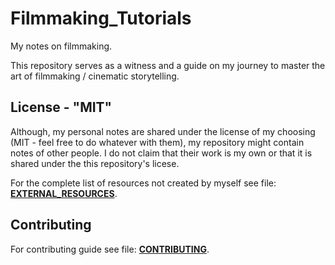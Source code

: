 # Filmmaking_Tutorials

My notes on filmmaking.

This repository serves as a witness and a guide on my journey to master the art of filmmaking / cinematic storytelling.

## License - "MIT"

Although, my personal notes are shared under the license of my choosing (MIT - feel free to do whatever with them), my repository might contain notes of other people. I do not claim that their work is my own or that it is shared under the this repository's licese.

For the complete list of resources not created by myself see file: [**EXTERNAL_RESOURCES**](.\\EXTERNAL_RESOURCES.md).

## Contributing

For contributing guide see file: [**CONTRIBUTING**](.\\CONTRIBUTING).
